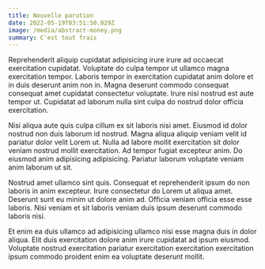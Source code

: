 ```yaml
---
title: Nouvelle parution
date: 2022-05-19T03:51:50.029Z
image: /media/abstract-money.png
summary: C'est tout frais
---
```


Reprehenderit aliquip cupidatat adipisicing irure irure ad occaecat exercitation cupidatat. Voluptate do culpa tempor ut ullamco magna exercitation tempor. Laboris tempor in exercitation cupidatat anim dolore et in duis deserunt anim non in. Magna deserunt commodo consequat consequat amet cupidatat consectetur voluptate. Irure nisi nostrud est aute tempor ut. Cupidatat ad laborum nulla sint culpa do nostrud dolor officia exercitation.

Nisi aliqua aute quis culpa cillum ex sit laboris nisi amet. Eiusmod id dolor nostrud non duis laborum id nostrud. Magna aliqua aliquip veniam velit id pariatur dolor velit Lorem ut. Nulla ad labore mollit exercitation sit dolor veniam nostrud mollit exercitation. Ad tempor fugiat excepteur anim. Do eiusmod anim adipisicing adipisicing. Pariatur laborum voluptate veniam anim laborum ut sit.

Nostrud amet ullamco sint quis. Consequat et reprehenderit ipsum do non laboris in anim excepteur. Irure consectetur do Lorem ut aliqua amet. Deserunt sunt eu minim ut dolore anim ad. Officia veniam officia esse esse laboris. Nisi veniam et sit laboris veniam duis ipsum deserunt commodo laboris nisi.

Et enim ea duis ullamco ad adipisicing ullamco nisi esse magna duis in dolor aliqua. Elit duis exercitation dolore anim irure cupidatat ad ipsum eiusmod. Voluptate nostrud exercitation pariatur exercitation exercitation exercitation ipsum commodo proident enim ea voluptate deserunt mollit.